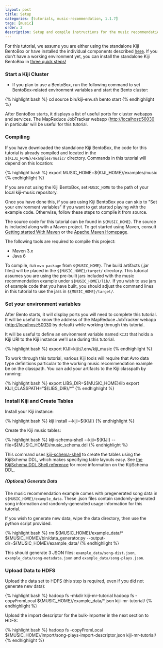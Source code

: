 ```yaml
---
layout: post
title: Setup
categories: [tutorials, music-recommendation, 1.1.7]
tags: [music]
order: 2
description: Setup and compile instructions for the music recommendation tutorial.
---
```

For this tutorial, we assume you are either using the standalone Kiji BentoBox or
have installed the individual components described [here](http://www.kiji.org/getstarted/).
If you don\'t have a working environment yet, you can install the standalone Kiji
BentoBox in [three quick steps!](http://www.kiji.org/#tryit)

### Start a Kiji Cluster

*  If you plan to use a BentoBox, run the following command to set BentoBox-related environment
   variables and start the Bento cluster:

<div class="userinput">
{% highlight bash %}
cd <path/to/bento>
source bin/kiji-env.sh
bento start
{% endhighlight %}
</div>

After BentoBox starts, it displays a list of useful ports for cluster webapps and services.  The
MapReduce JobTracker webapp ([http://localhost:50030](http://localhost:50030) in particular will be
useful for this tutorial.

### Compiling

If you have downloaded the standalone Kiji BentoBox, the code for this tutorial
is already compiled and located in the `${KIJI_HOME}/examples/music/` directory.
Commands in this tutorial will depend on this location:

<div class="userinput">
{% highlight bash %}
export MUSIC_HOME=${KIJI_HOME}/examples/music
{% endhighlight %}
</div>

If you are not using the Kiji BentoBox, set `MUSIC_HOME` to the path of your local
kiji-music repository.

Once you have done this, if you are using Kiji BentoBox you can skip to
"Set your environment variables" if you want to get started playing with the example code.
Otherwise, follow these steps to compile it from source.

The source code for this tutorial can be found in `${MUSIC_HOME}`.
The source is included along with a Maven project. To get started using Maven,
consult [Getting started With Maven]({{site.kiji_url}}/get-started-with-maven) or
the [Apache Maven Homepage](http://maven.apache.org/).

The following tools are required to compile this project:
* Maven 3.x
* Java 6

To compile, run `mvn package` from `${MUSIC_HOME}`. The build
artifacts (.jar files) will be placed in the `${MUSIC_HOME}/target/`
directory. This tutorial assumes you are using the pre-built jars included with
the music recommendation example under `${MUSIC_HOME}/lib/`. If you wish to
use jars of example code that you have built, you should adjust the command
lines in this tutorial to use the jars in `${MUSIC_HOME}/target/`.

### Set your environment variables
After Bento starts, it will display ports you will need to complete this tutorial. It will be useful
to know the address of the MapReduce JobTracker webapp
([http://localhost:50030](http://localhost:50030) by default) while working through this tutorial.

It will be useful to define an environment variable named `KIJI` that holds a Kiji URI to the Kiji
instance we'll use during this tutorial.

<div class="userinput">
{% highlight bash %}
export KIJI=kiji://.env/kiji_music
{% endhighlight %}
</div>

To work through this tutorial, various Kiji tools will require that Avro data
type definitions particular to the working music recommendation example be on the
classpath. You can add your artifacts to the Kiji classpath by running:

<div class="userinput">
{% highlight bash %}
export LIBS_DIR=${MUSIC_HOME}/lib
export KIJI_CLASSPATH="${LIBS_DIR}/*"
{% endhighlight %}
</div>

### Install Kiji and Create Tables

Install your Kiji instance:

<div class="userinput">
{% highlight bash %}
kiji install --kiji=${KIJI}
{% endhighlight %}
</div>

Create the Kiji music tables:

<div class="userinput">
{% highlight bash %}
kiji-schema-shell --kiji=${KIJI} --file=${MUSIC_HOME}/music_schema.ddl
{% endhighlight %}
</div>

This command uses [kiji-schema-shell](https://github.com/kijiproject/kiji-schema-shell)
to create the tables using the KijiSchema DDL, which makes specifying table layouts easy.
See [the KijiSchema DDL Shell reference]({{site.userguide_schema_1_5_0}}/schema-shell-ddl-ref)
for more information on the KijiSchema DDL.

##### (Optional) Generate Data

The music recommendation example comes with pregenerated song data in
`${MUSIC_HOME}/example_data`.  These .json files contain randomly-generated song information
and randomly-generated usage information for this tutorial.

If you wish to generate new data, wipe the data directory, then use the python script provided.

<div class="userinput">
{% highlight bash %}
rm ${MUSIC_HOME}/example_data/*
${MUSIC_HOME}/bin/data_generator.py --output-dir=${MUSIC_HOME}/example_data/
{% endhighlight %}
</div>

This should generate 3 JSON files: `example_data/song-dist.json`, `example_data/song-metadata.json`
and `example_data/song-plays.json`.

### Upload Data to HDFS

Upload the data set to HDFS (this step is required, even if you did not generate new data):

<div class="userinput">
{% highlight bash %}
hadoop fs -mkdir kiji-mr-tutorial
hadoop fs -copyFromLocal ${MUSIC_HOME}/example_data/*.json kiji-mr-tutorial/
{% endhighlight %}
</div>

Upload the import descriptor for the bulk-importer in the next section to HDFS:

<div class="userinput">
{% highlight bash %}
hadoop fs -copyFromLocal ${MUSIC_HOME}/import/song-plays-import-descriptor.json kiji-mr-tutorial/
{% endhighlight %}
</div>

